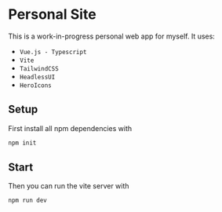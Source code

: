 # Personal Site

This is a work-in-progress personal web app for myself. It uses:

- `Vue.js - Typescript`
- `Vite`
- `TailwindCSS`
- `HeadlessUI`
- `HeroIcons`

## Setup

First install all npm dependencies with

```cmd
npm init
```

## Start

Then you can run the vite server with

```cmd
npm run dev
```
